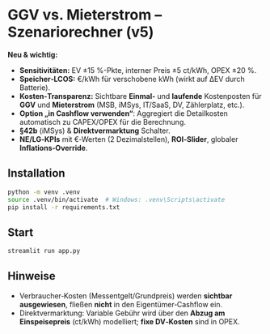 # GGV vs. Mieterstrom – Szenariorechner (v5)

**Neu & wichtig:**
- **Sensitivitäten:** EV ±15 %-Pkte, interner Preis ±5 ct/kWh, OPEX ±20 %.
- **Speicher‑LCOS:** €/kWh für verschobene kWh (wirkt auf ΔEV durch Batterie).
- **Kosten‑Transparenz:** Sichtbare **Einmal‑** und **laufende** Kostenposten für **GGV** und **Mieterstrom** (MSB, iMSys, IT/SaaS, DV, Zählerplatz, etc.).
- **Option „in Cashflow verwenden“**: Aggregiert die Detailkosten automatisch zu CAPEX/OPEX für die Berechnung.
- **§42b** (iMSys) & **Direktvermarktung** Schalter.
- **NE/LG‑KPIs** mit €‑Werten (2 Dezimalstellen), **ROI‑Slider**, globaler **Inflations‑Override**.

## Installation
```bash
python -m venv .venv
source .venv/bin/activate  # Windows: .venv\Scripts\activate
pip install -r requirements.txt
```

## Start
```bash
streamlit run app.py
```

## Hinweise
- Verbraucher‑Kosten (Messentgelt/Grundpreis) werden **sichtbar ausgewiesen**, fließen **nicht** in den Eigentümer‑Cashflow ein.
- Direktvermarktung: Variable Gebühr wird über den **Abzug am Einspeisepreis** (ct/kWh) modelliert; **fixe DV‑Kosten** sind in OPEX.
